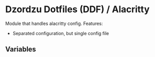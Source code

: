 # Dzordzu Dotfiles (DDF) / Alacritty

Module that handles alacritty config. Features:
- Separated configuration, but single config file

## Variables
